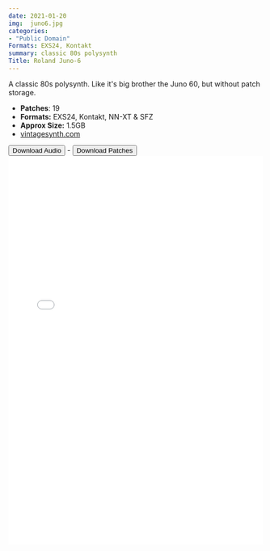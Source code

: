 ```yaml
---
date: 2021-01-20
img:  juno6.jpg
categories: 
- "Public Domain"
Formats: EXS24, Kontakt
summary: classic 80s polysynth 
Title: Roland Juno-6  
---
```





A classic 80s polysynth. Like it's big brother the Juno 60, but without patch storage.

-  **Patches**: 19
-   **Formats:** EXS24, Kontakt, NN-XT & SFZ
-   **Approx Size:** 1.5GB
-   [vintagesynth.com](http://www.vintagesynth.com/roland/juno6.php/)

<div class="buttons"> <a href="https://www.dropbox.com/sh/0nx4po1hi4hf2vd/AADV9JRtWxtk0WRDlPpWXCRVa?dl=0"> <button>Download Audio</button></a> - <a href="https://github.com/publicsamples/Roland-Juno-6"> <button>Download Patches</button></a></div>



<iframe width="100%" height="770px" src="/Demos/demos/juno6.html" frameborder="0" allow="accelerometer; autoplay; clipboard-write; encrypted-media; gyroscope; picture-in-picture" allowfullscreen></iframe>


